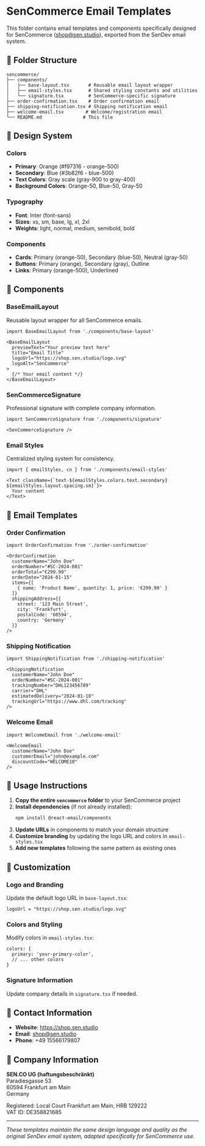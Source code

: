 # SenCommerce Email Templates

This folder contains email templates and components specifically designed for SenCommerce (shop@sen.studio), exported from the SenDev email system.

## 📁 Folder Structure

```
sencommerce/
├── components/
│   ├── base-layout.tsx       # Reusable email layout wrapper
│   ├── email-styles.tsx      # Shared styling constants and utilities
│   └── signature.tsx         # SenCommerce-specific signature
├── order-confirmation.tsx    # Order confirmation email
├── shipping-notification.tsx # Shipping notification email
├── welcome-email.tsx        # Welcome/registration email
└── README.md               # This file
```

## 🎨 Design System

### Colors
- **Primary**: Orange (#f97316 - orange-500)
- **Secondary**: Blue (#3b82f6 - blue-500)
- **Text Colors**: Gray scale (gray-900 to gray-400)
- **Background Colors**: Orange-50, Blue-50, Gray-50

### Typography
- **Font**: Inter (font-sans)
- **Sizes**: xs, sm, base, lg, xl, 2xl
- **Weights**: light, normal, medium, semibold, bold

### Components
- **Cards**: Primary (orange-50), Secondary (blue-50), Neutral (gray-50)
- **Buttons**: Primary (orange), Secondary (gray), Outline
- **Links**: Primary (orange-500), Underlined

## 🧩 Components

### BaseEmailLayout
Reusable layout wrapper for all SenCommerce emails.

```tsx
import BaseEmailLayout from './components/base-layout'

<BaseEmailLayout
  previewText="Your preview text here"
  title="Email Title"
  logoUrl="https://shop.sen.studio/logo.svg"
  logoAlt="SenCommerce"
>
  {/* Your email content */}
</BaseEmailLayout>
```

### SenCommerceSignature
Professional signature with complete company information.

```tsx
import SenCommerceSignature from './components/signature'

<SenCommerceSignature />
```

### Email Styles
Centralized styling system for consistency.

```tsx
import { emailStyles, cn } from './components/email-styles'

<Text className={`text-${emailStyles.colors.text.secondary} ${emailStyles.layout.spacing.sm}`}>
  Your content
</Text>
```

## 📧 Email Templates

### Order Confirmation
```tsx
import OrderConfirmation from './order-confirmation'

<OrderConfirmation
  customerName="John Doe"
  orderNumber="#SC-2024-001"
  orderTotal="€299.99"
  orderDate="2024-01-15"
  items={[
    { name: 'Product Name', quantity: 1, price: '€299.99' }
  ]}
  shippingAddress={{
    street: '123 Main Street',
    city: 'Frankfurt',
    postalCode: '60594',
    country: 'Germany'
  }}
/>
```

### Shipping Notification
```tsx
import ShippingNotification from './shipping-notification'

<ShippingNotification
  customerName="John Doe"
  orderNumber="#SC-2024-001"
  trackingNumber="DHL123456789"
  carrier="DHL"
  estimatedDelivery="2024-01-18"
  trackingUrl="https://www.dhl.com/tracking"
/>
```

### Welcome Email
```tsx
import WelcomeEmail from './welcome-email'

<WelcomeEmail
  customerName="John Doe"
  customerEmail="john@example.com"
  discountCode="WELCOME10"
/>
```

## 🔧 Usage Instructions

1. **Copy the entire `sencommerce` folder** to your SenCommerce project
2. **Install dependencies** (if not already installed):
   ```bash
   npm install @react-email/components
   ```
3. **Update URLs** in components to match your domain structure
4. **Customize branding** by updating the logo URL and colors in `email-styles.tsx`
5. **Add new templates** following the same pattern as existing ones

## 🎯 Customization

### Logo and Branding
Update the default logo URL in `base-layout.tsx`:
```tsx
logoUrl = "https://shop.sen.studio/logo.svg"
```

### Colors and Styling
Modify colors in `email-styles.tsx`:
```tsx
colors: {
  primary: 'your-primary-color',
  // ... other colors
}
```

### Signature Information
Update company details in `signature.tsx` if needed.

## 📱 Contact Information

- **Website**: https://shop.sen.studio
- **Email**: shop@sen.studio
- **Phone**: +49 15566179807

## 🏢 Company Information

**SEN.CO UG (haftungsbeschränkt)**  
Paradiesgasse 53  
60594 Frankfurt am Main  
Germany

Registered: Local Court Frankfurt am Main, HRB 129222  
VAT ID: DE358821685

---

*These templates maintain the same design language and quality as the original SenDev email system, adapted specifically for SenCommerce use.*